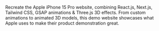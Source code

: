 Recreate the Apple iPhone 15 Pro website, combining React.js, Next.js, Tailwind CSS, GSAP animations & Three.js 3D effects. From custom animations to animated 3D models, this demo website showcases what Apple uses to make their product demonstration great.
